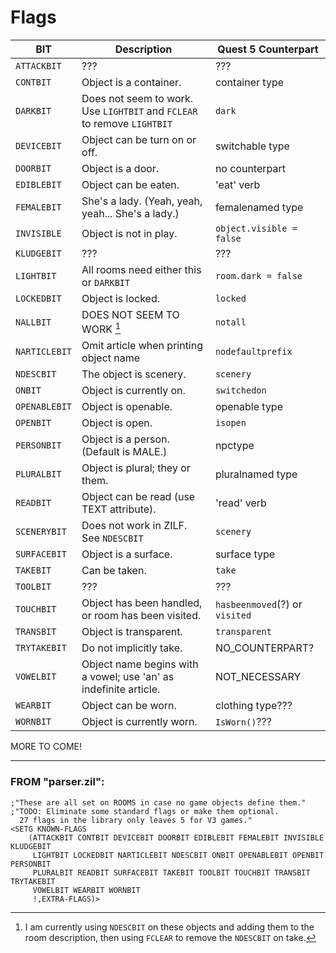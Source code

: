 # Flags

| BIT | Description | Quest 5 Counterpart |
|--|--|--|
| `ATTACKBIT` | ??? | ??? |
| `CONTBIT` | Object is a container. | container type |
| `DARKBIT` | Does not seem to work. Use `LIGHTBIT` and `FCLEAR` to remove `LIGHTBIT` | `dark` |
| `DEVICEBIT` | Object can be turn on or off. | switchable type|
| `DOORBIT` | Object is a door. | no counterpart |
| `EDIBLEBIT` | Object can be eaten. | 'eat' verb|
| `FEMALEBIT` | She's a lady. (Yeah, yeah, yeah... She's a lady.) | femalenamed type |
| `INVISIBLE` | Object is not in play. | `object.visible = false` |
| `KLUDGEBIT` | ??? | ??? |
| `LIGHTBIT` | All rooms need either this or `DARKBIT` | `room.dark = false` |
| `LOCKEDBIT` | Object is locked. | `locked` |
| `NALLBIT` | DOES NOT SEEM TO WORK [^1] | `notall` |
| `NARTICLEBIT` | Omit article when printing object name | `nodefaultprefix` |
| `NDESCBIT` | The object is scenery. | `scenery` |
| `ONBIT` | Object is currently on. | `switchedon` |
| `OPENABLEBIT` | Object is openable. | openable type |
| `OPENBIT` | Object is open. | `isopen` |
| `PERSONBIT` | Object is a person. (Default is MALE.) | npctype |
| `PLURALBIT` | Object is plural; they or them. | pluralnamed type |
| `READBIT` | Object can be read (use TEXT attribute). | 'read' verb |
| `SCENERYBIT` | Does not work in ZILF. See `NDESCBIT` | `scenery` |
| `SURFACEBIT` | Object is a surface. | surface type |
| `TAKEBIT` | Can be taken. | `take` |
| `TOOLBIT` | ??? | ??? |
| `TOUCHBIT` | Object has been handled, or room has been visited. | `hasbeenmoved`(?) or `visited` |
| `TRANSBIT` | Object is transparent. | `transparent` |
| `TRYTAKEBIT` | Do not implicitly take. | NO_COUNTERPART?|
| `VOWELBIT` | Object name begins with a vowel; use 'an' as indefinite article. | NOT_NECESSARY |
| `WEARBIT` | Object can be worn. | clothing type???|
| `WORNBIT` | Object is currently worn. | `IsWorn()`??? |


MORE TO COME!

[^1]: I am currently using `NDESCBIT` on these objects and adding them to the room description, then using `FCLEAR` to remove the `NDESCBIT` on take.

---
### FROM "parser.zil":

```zil
;"These are all set on ROOMS in case no game objects define them."
;"TODO: Eliminate some standard flags or make them optional.
  27 flags in the library only leaves 5 for V3 games."
<SETG KNOWN-FLAGS
    (ATTACKBIT CONTBIT DEVICEBIT DOORBIT EDIBLEBIT FEMALEBIT INVISIBLE KLUDGEBIT
     LIGHTBIT LOCKEDBIT NARTICLEBIT NDESCBIT ONBIT OPENABLEBIT OPENBIT PERSONBIT
     PLURALBIT READBIT SURFACEBIT TAKEBIT TOOLBIT TOUCHBIT TRANSBIT TRYTAKEBIT
     VOWELBIT WEARBIT WORNBIT
     !,EXTRA-FLAGS)>
```